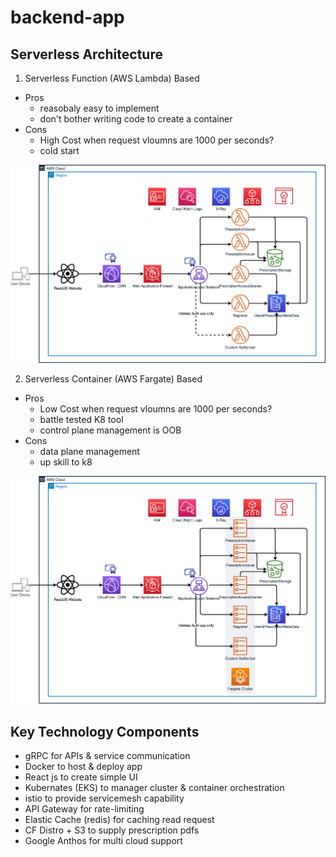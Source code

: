 # backend-app
## Serverless Architecture

1. Serverless Function (AWS Lambda) Based
- Pros
    - reasobaly easy to implement
    - don't bother writing code to create a container
- Cons
    - High Cost when request vloumns are 1000 per seconds?
    - cold start

![Design](billion-user-eprescription-arch.png)

2. Serverless Container (AWS Fargate) Based
- Pros
    - Low Cost when request vloumns are 1000 per seconds?
    - battle tested K8 tool
    - control plane management is OOB
- Cons
    - data plane management
    - up skill to k8

![Design](billion-user-eprescription-Fargate.png)

## Key Technology Components
- gRPC for APIs & service communication
- Docker to host & deploy app
- React js to create simple UI
- Kubernates (EKS) to manager cluster & container orchestration
- istio to provide servicemesh capability
- API Gateway for rate-limiting
- Elastic Cache (redis) for caching read request
- CF Distro + S3 to supply prescription pdfs
- Google Anthos for multi cloud support
